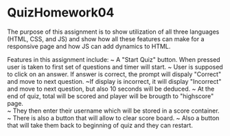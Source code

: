 # QuizHomework04

The purpose of this assignment is to show utilization of all three languages (HTML, CSS, and JS) and show how all these features can make for a responsive page and how JS can add dynamics to HTML.

Features in this assignment include:
~ A "Start Quiz" button. When pressed user is taken to first set of questions and timer will start.
~ User is supposed to click on an answer. If answer is correct, the prompt will dispaly "Correct" and move to next question.
~If display is incorrect, it will display "Incorrect" and move to next question, but also 10 seconds will be deduced.
~ At the end of quiz, total will be scored and player will be brougth to "highscore" page.  
~ They then enter their username which will be stored in a score container.
~ There is also a button that will allow to clear score board.
~ Also a button that will take them back to beginning of quiz and they can restart.
